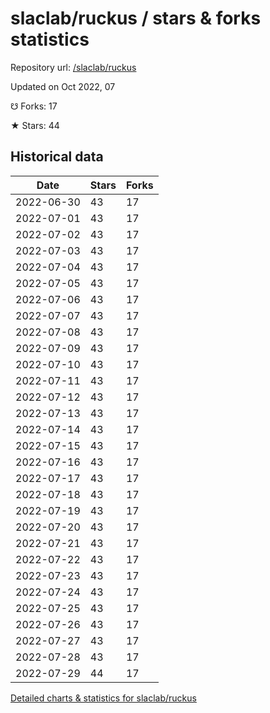 # slaclab/ruckus / stars & forks statistics

Repository url: [/slaclab/ruckus](https://github.com/slaclab/ruckus)

Updated on Oct 2022, 07

☋ Forks: 17

★ Stars: 44

## Historical data
| Date | Stars | Forks |
|------|-------|-------|
| 2022-06-30 | 43 | 17 | 
| 2022-07-01 | 43 | 17 | 
| 2022-07-02 | 43 | 17 | 
| 2022-07-03 | 43 | 17 | 
| 2022-07-04 | 43 | 17 | 
| 2022-07-05 | 43 | 17 | 
| 2022-07-06 | 43 | 17 | 
| 2022-07-07 | 43 | 17 | 
| 2022-07-08 | 43 | 17 | 
| 2022-07-09 | 43 | 17 | 
| 2022-07-10 | 43 | 17 | 
| 2022-07-11 | 43 | 17 | 
| 2022-07-12 | 43 | 17 | 
| 2022-07-13 | 43 | 17 | 
| 2022-07-14 | 43 | 17 | 
| 2022-07-15 | 43 | 17 | 
| 2022-07-16 | 43 | 17 | 
| 2022-07-17 | 43 | 17 | 
| 2022-07-18 | 43 | 17 | 
| 2022-07-19 | 43 | 17 | 
| 2022-07-20 | 43 | 17 | 
| 2022-07-21 | 43 | 17 | 
| 2022-07-22 | 43 | 17 | 
| 2022-07-23 | 43 | 17 | 
| 2022-07-24 | 43 | 17 | 
| 2022-07-25 | 43 | 17 | 
| 2022-07-26 | 43 | 17 | 
| 2022-07-27 | 43 | 17 | 
| 2022-07-28 | 43 | 17 | 
| 2022-07-29 | 44 | 17 | 


[Detailed charts & statistics for slaclab/ruckus](https://reviewgithub.com/rep/slaclab/ruckus)
